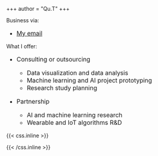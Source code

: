 +++
author = "Qu.T"
+++

Business via:

* <a href="https://mailhide.io/e/KbN4sBj7" target="_blank">My email</a>

What I offer:

* Consulting or outsourcing
  * Data visualization and data analysis
  * Machine learning and AI project prototyping
  * Research study planning

* Partnership
  * AI and machine learning research
  * Wearable and IoT algorithms R&D

{{< css.inline >}}

<style>
ul { font-size: 1rem }
</style>

{{< /css.inline >}}